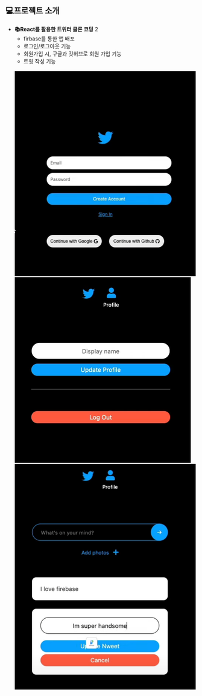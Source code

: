 ## 💻프로젝트 소개

- **📚React를 활용한 트위터 클론 코딩**
2
    - firbase를 통한 앱 배포
    - 로그인/로그아웃 기능
    - 회원가입 시, 구글과 깃허브로 회원 가입 기능
    - 트윗 작성 기능
    <br>
    <img src="https://github.com/testerhyuk/twitterclone/blob/main/img/twitter_login.PNG?raw=true">
    <br>
    <img src="https://github.com/testerhyuk/twitterclone/blob/main/img/%EC%BA%A1%EC%B2%98.PNG?raw=true">
    <br>
    <img src="https://github.com/testerhyuk/twitterclone/blob/main/img/%EC%BA%A1%EC%B2%982.PNG?raw=true">
